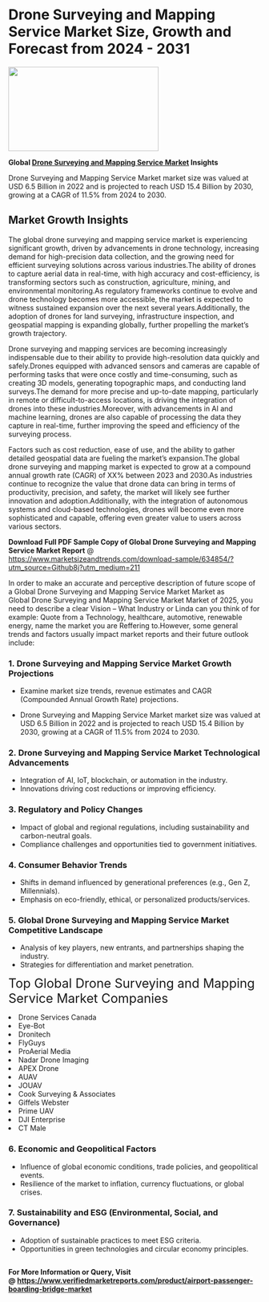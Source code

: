 <H1>Drone Surveying and Mapping Service Market Size, Growth and Forecast from 2024 - 2031</H1><img class="aligncenter size-medium wp-image-584254" src="https://thirdeyenews.in/wp-content/uploads/2024/09/Global-Market-Research-300x168.jpeg" alt="" width="300" height="168" /><p><strong>Global&nbsp;<a href="https://www.marketsizeandtrends.com/download-sample/634854/?utm_source=Github8j?utm_medium=211">Drone Surveying and Mapping Service Market</a> Insights</strong></p><p>Drone Surveying and Mapping Service Market market size was valued at USD 6.5 Billion in 2022 and is projected to reach USD 15.4 Billion by 2030, growing at a CAGR of 11.5% from 2024 to 2030.</p><p><h2>Market Growth Insights</h2> <p>The global drone surveying and mapping service market is experiencing significant growth, driven by advancements in drone technology, increasing demand for high-precision data collection, and the growing need for efficient surveying solutions across various industries.The ability of drones to capture aerial data in real-time, with high accuracy and cost-efficiency, is transforming sectors such as construction, agriculture, mining, and environmental monitoring.As regulatory frameworks continue to evolve and drone technology becomes more accessible, the market is expected to witness sustained expansion over the next several years.Additionally, the adoption of drones for land surveying, infrastructure inspection, and geospatial mapping is expanding globally, further propelling the market’s growth trajectory.</p> <p>Drone surveying and mapping services are becoming increasingly indispensable due to their ability to provide high-resolution data quickly and safely.Drones equipped with advanced sensors and cameras are capable of performing tasks that were once costly and time-consuming, such as creating 3D models, generating topographic maps, and conducting land surveys.The demand for more precise and up-to-date mapping, particularly in remote or difficult-to-access locations, is driving the integration of drones into these industries.Moreover, with advancements in AI and machine learning, drones are also capable of processing the data they capture in real-time, further improving the speed and efficiency of the surveying process.</p> <p>Factors such as cost reduction, ease of use, and the ability to gather detailed geospatial data are fueling the market’s expansion.The global drone surveying and mapping market is expected to grow at a compound annual growth rate (CAGR) of XX% between 2023 and 2030.As industries continue to recognize the value that drone data can bring in terms of productivity, precision, and safety, the market will likely see further innovation and adoption.Additionally, with the integration of autonomous systems and cloud-based technologies, drones will become even more sophisticated and capable, offering even greater value to users across various sectors.</p> <p><span class=""><strong>Download Full PDF Sample Copy of Global Drone Surveying and Mapping Service Market Report</strong> @ <a href="https://www.marketsizeandtrends.com/download-sample/634854/?utm_source=Github8j?utm_medium=211" target="_blank">https://www.marketsizeandtrends.com/download-sample/634854/?utm_source=Github8j?utm_medium=211</a></span></p><p>In order to make an accurate and perceptive description of future scope of a Global&nbsp;Drone Surveying and Mapping Service Market Market as Global&nbsp;Drone Surveying and Mapping Service Market Market of 2025, you need to describe a clear Vision &ndash; What Industry or Linda can you think of for example: Quote from a Technology, healthcare, automotive, renewable energy, name the market you are Reffering to.However, some general trends and factors usually impact market reports and their future outlook include:</p><h3>1.&nbsp;<strong>Drone Surveying and Mapping Service Market Growth Projections</strong></h3><ul><li>Examine market size trends, revenue estimates and CAGR (Compounded Annual Growth Rate) projections.</li><li><p>Drone Surveying and Mapping Service Market market size was valued at USD 6.5 Billion in 2022 and is projected to reach USD 15.4 Billion by 2030, growing at a CAGR of 11.5% from 2024 to 2030.</p></li></ul><h3>2.&nbsp;<strong>Drone Surveying and Mapping Service Market Technological Advancements</strong></h3><ul><li>Integration of AI, IoT, blockchain, or automation in the industry.</li><li>Innovations driving cost reductions or improving efficiency.</li></ul><h3>3.&nbsp;<strong>Regulatory and Policy Changes</strong></h3><ul><li>Impact of global and regional regulations, including sustainability and carbon-neutral goals.</li><li>Compliance challenges and opportunities tied to government initiatives.</li></ul><h3>4.&nbsp;<strong>Consumer Behavior Trends</strong></h3><ul><li>Shifts in demand influenced by generational preferences (e.g., Gen Z, Millennials).</li><li>Emphasis on eco-friendly, ethical, or personalized products/services.</li></ul><h3>5.&nbsp;<strong>Global Drone Surveying and Mapping Service Market Competitive Landscape</strong></h3><ul><li>Analysis of key players, new entrants, and partnerships shaping the industry.</li><li>Strategies for differentiation and market penetration.</li></ul><p data-pm-slice="1 1 []"><span style="color: inherit; font-family: inherit; font-size: 25px;">Top Global Drone Surveying and Mapping Service Market Companies</span></p><div class="" data-test-id=""><p><li>Drone Services Canada</li><li> Eye-Bot</li><li> Dronitech</li><li> FlyGuys</li><li> ProAerial Media</li><li> Nadar Drone Imaging</li><li> APEX Drone</li><li> AUAV</li><li> JOUAV</li><li> Cook Surveying & Associates</li><li> Giffels Webster</li><li> Prime UAV</li><li> DJI Enterprise</li><li> CT Male</li></p></div><h3>6.&nbsp;<strong>Economic and Geopolitical Factors</strong></h3><ul><li>Influence of global economic conditions, trade policies, and geopolitical events.</li><li>Resilience of the market to inflation, currency fluctuations, or global crises.</li></ul><h3>7.&nbsp;<strong>Sustainability and ESG (Environmental, Social, and Governance)</strong></h3><ul><li>Adoption of sustainable practices to meet ESG criteria.</li><li>Opportunities in green technologies and circular economy principles.</li></ul><h2><strong style="font-size: 14px;">For More Information or Query, Visit @&nbsp;</strong><a style="background-color: #ffffff; font-size: 14px;" href="https://www.marketsizeandtrends.com/report/drone-surveying-and-mapping-service-market/" target="_blank">https://www.verifiedmarketreports.com/product/airport-passenger-boarding-bridge-market</a></h2>